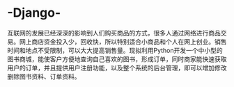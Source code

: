 # -Django-
互联网的发展已经深深的影响到人们购买商品的方式，很多人通过网络进行商品交易。网上商店资金投入少，回收快，所以特别适合小商品和个人在网上创业。销售时间和地点不受限制，可以大大提高销售量。现拟利用Python开发一个中小型的图书商城，能使客户方便地查询自己喜欢的图书，形成订单，同时商家能快速获取用户的订单，并且提供用户注册功能，以及整个系统的后台管理，即可以增加修改删除图书资料、订单资料。
